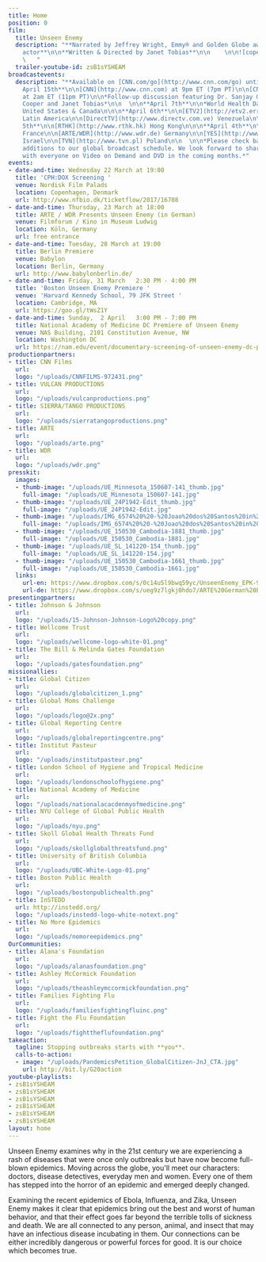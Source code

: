 ```yaml
---
title: Home
position: 0
film:
  title: Unseen Enemy
  description: "**Narrated by Jeffrey Wright, Emmy® and Golden Globe award-winning
    actor**\n\n**Written & Directed by Janet Tobias**\n\n    \n\n![copenhagenfilmfestival.png](/uploads/copenhagenfilmfestival.png)
    \   "
  trailer-youtube-id: zsB1sYSHEAM
broadcastevents:
  description: "**Available on [CNN.com/go](http://www.cnn.com/go) until May 8th.**\n\n\n**Saturday,
    April 15th**\n\n[CNN](http://www.cnn.com) at 9pm ET (7pm PT)\n\n[CNN](http://www.cnn.com)
    at 2am ET (11pm PT)\n\n*Follow-up discussion featuring Dr. Sanjay Gupta, Anderson
    Cooper and Janet Tobias*\n\n  \n\n**April 7th**\n\n*World Health Day Broadcast*\n\n[CNN](http://www.cnn.com)
    United States & Canada\n\n\n**April 6th**\n\n[ETV2](http://etv2.err.ee) Estonia\n\n[DirectTV](http://www.directvla.com)
    Latin America\n\n[DirectTV](http://www.directv.com.ve) Venezuela\n\n\n**April
    5th**\n\n[RTHK](http://www.rthk.hk) Hong Kong\n\n\n**April 4th**\n\n[ARTE](http://www.arte.tv)
    France\n\n[ARTE/WDR](http://www.wdr.de) Germany\n\n[YES](http://www.yes.co.il)
    Israel\n\n[TVN](http://www.tvn.pl) Poland\n\n  \n\n*Please check back for new
    additions to our global broadcast schedule. We look forward to sharing the film
    with everyone on Video on Demand and DVD in the coming months.*"
events:
- date-and-time: Wednesday 22 March at 19:00
  title: 'CPH:DOX Screening '
  venue: Nordisk Film Palads
  location: Copenhagen, Denmark
  url: http://www.nfbio.dk/ticketflow/2017/16708
- date-and-time: Thursday, 23 March at 18:00
  title: ARTE / WDR Presents Unseen Enemy (in German)
  venue: Filmforum / Kino in Museum Ludwig
  location: Köln, Germany
  url: free entrance
- date-and-time: Tuesday, 28 March at 19:00
  title: Berlin Premiere
  venue: Babylon
  location: Berlin, Germany
  url: http://www.babylonberlin.de/
- date-and-time: Friday, 31 March   2:30 PM - 4:00 PM
  title: 'Boston Unseen Enemy Premiere '
  venue: 'Harvard Kennedy School, 79 JFK Street '
  location: Cambridge, MA
  url: https://goo.gl/tWsZ1Y
- date-and-time: Sunday,  2 April   3:00 PM - 7:00 PM
  title: National Academy of Medicine DC Premiere of Unseen Enemy
  venue: NAS Building, 2101 Constitution Avenue, NW
  location: Washington DC
  url: https://nam.edu/event/documentary-screening-of-unseen-enemy-dc-premiere/
productionpartners:
- title: CNN Films
  url: 
  logo: "/uploads/CNNFILMS-972431.png"
- title: VULCAN PRODUCTIONS
  url: 
  logo: "/uploads/vulcanproductions.png"
- title: SIERRA/TANGO PRODUCTIONS
  url: 
  logo: "/uploads/sierratangoproductions.png"
- title: ARTE
  url: 
  logo: "/uploads/arte.png"
- title: WDR
  url: 
  logo: "/uploads/wdr.png"
presskit:
  images:
  - thumb-image: "/uploads/UE_Minnesota_150607-141_thumb.jpg"
    full-image: "/uploads/UE_Minnesota_150607-141.jpg"
  - thumb-image: "/uploads/UE_24P1942-Edit_thumb.jpg"
    full-image: "/uploads/UE_24P1942-Edit.jpg"
  - thumb-image: "/uploads/IMG_6574%20%20-%20Joao%20dos%20Santos%20in%20doctor%20consultation%20with%20his%20mother,%20Veronica%20dos%20Santos._thumb.jpg"
    full-image: "/uploads/IMG_6574%20%20-%20Joao%20dos%20Santos%20in%20doctor%20consultation%20with%20his%20mother,%20Veronica%20dos%20Santos..jpg"
  - thumb-image: "/uploads/UE_150530_Cambodia-1881_thumb.jpg"
    full-image: "/uploads/UE_150530_Cambodia-1881.jpg"
  - thumb-image: "/uploads/UE_SL_141220-154_thumb.jpg"
    full-image: "/uploads/UE_SL_141220-154.jpg"
  - thumb-image: "/uploads/UE_150530_Cambodia-1661_thumb.jpg"
    full-image: "/uploads/UE_150530_Cambodia-1661.jpg"
  links:
    url-en: https://www.dropbox.com/s/0c14u5l9bwq59yc/UnseenEnemy_EPK-90min_VF210317.pdf?dl=0
    url-de: https://www.dropbox.com/s/ueg9z7lgkj0hdo7/ARTE%20German%20Press%20Kit.pdf?dl=0
presentingpartners:
- title: Johnson & Johnson
  url: 
  logo: "/uploads/15-Johnson-Johnson-Logo%20copy.png"
- title: Wellcome Trust
  url: 
  logo: "/uploads/wellcome-logo-white-01.png"
- title: The Bill & Melinda Gates Foundation
  url: 
  logo: "/uploads/gatesfoundation.png"
missionallies:
- title: Global Citizen
  url: 
  logo: "/uploads/globalcitizen_1.png"
- title: Global Moms Challenge
  url: 
  logo: "/uploads/logo@2x.png"
- title: Global Reporting Centre
  url: 
  logo: "/uploads/globalreportingcentre.png"
- title: Institut Pasteur
  url: 
  logo: "/uploads/institutpasteur.png"
- title: London School of Hygiene and Tropical Medicine
  url: 
  logo: "/uploads/londonschoolofhygiene.png"
- title: National Academy of Medicine
  url: 
  logo: "/uploads/nationalacacdenmyofmedicine.png"
- title: NYU College of Global Public Health
  url: 
  logo: "/uploads/nyu.png"
- title: Skoll Global Health Threats Fund
  url: 
  logo: "/uploads/skollglobalthreatsfund.png"
- title: University of British Columbia
  url: 
  logo: "/uploads/UBC-White-Logo-01.png"
- title: Boston Public Health
  url: 
  logo: "/uploads/bostonpublichealth.png"
- title: InSTEDD
  url: http://instedd.org/
  logo: "/uploads/instedd-logo-white-notext.png"
- title: No More Epidemics
  url: 
  logo: "/uploads/nomoreepidemics.png"
OurCommunities:
- title: Alana's Foundation
  url: 
  logo: "/uploads/alanasfoundation.png"
- title: Ashley McCormick Foundation
  url: 
  logo: "/uploads/theashleymccormickfoundation.png"
- title: Families Fighting Flu
  url: 
  logo: "/uploads/familiesfightingfluinc.png"
- title: Fight the Flu Foundation
  url: 
  logo: "/uploads/fighttheflufoundation.png"
takeaction:
  tagline: Stopping outbreaks starts with **you**.
  calls-to-action:
  - image: "/uploads/PandemicsPetition_GlobalCitizen-JnJ_CTA.jpg"
    url: http://bit.ly/G20action
youtube-playlists:
- zsB1sYSHEAM
- zsB1sYSHEAM
- zsB1sYSHEAM
- zsB1sYSHEAM
- zsB1sYSHEAM
- zsB1sYSHEAM
layout: home
---
```


Unseen Enemy examines why in the 21st century we are experiencing a rash of diseases that were once only outbreaks but have now become full-blown epidemics. Moving across the globe, you'll meet our characters: doctors, disease detectives, everyday men and women. Every one of them has stepped into the horror of an epidemic and emerged deeply changed.

Examining the recent epidemics of Ebola, Influenza, and Zika, Unseen Enemy makes it clear that epidemics bring out the best and worst of human behavior, and that their effect goes far beyond the terrible tolls of sickness and death. We are all connected to any person, animal, and insect that may have an infectious disease incubating in them. Our connections can be either incredibly dangerous or powerful forces for good. It is our choice which becomes true.
